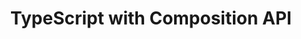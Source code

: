 ---
title: TypeScript with Composition API
description: Welcome to Vue JS, a framework that helps you build better user interfaces.
---